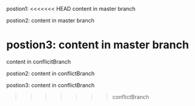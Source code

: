 
postion1:
<<<<<<< HEAD
content in master branch

postion2:
content in master branch


postion3:
content in master branch
=======
content in conflicitBranch

postion2:
content in conflictBranch


postion3:
content in conflictBranch
>>>>>>> conflictBranch





